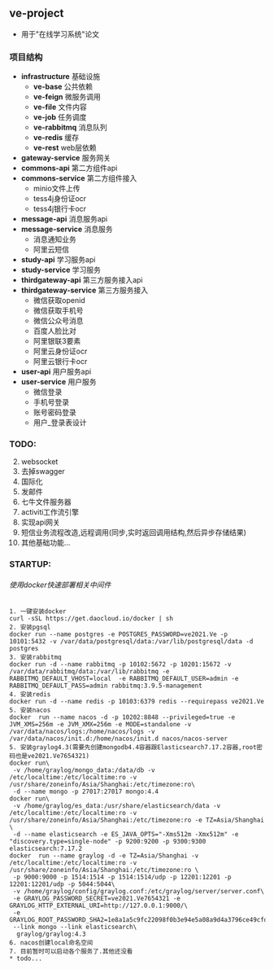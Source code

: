 ## ve-project

* 用于"在线学习系统"论文

### 项目结构

* **infrastructure** 基础设施
    * **ve-base** 公共依赖
    * **ve-feign** 微服务调用
    * **ve-file** 文件内容
    * **ve-job** 任务调度
    * **ve-rabbitmq** 消息队列
    * **ve-redis** 缓存
    * **ve-rest** web层依赖
* **gateway-service** 服务网关
* **commons-api** 第二方组件api
* **commons-service** 第二方组件接入
    * minio文件上传
    * tess4j身份证ocr
    * tess4j银行卡ocr
* **message-api** 消息服务api
* **message-service** 消息服务
    * 消息通知业务
    * 阿里云短信
* **study-api** 学习服务api
* **study-service** 学习服务
* **thirdgateway-api** 第三方服务接入api
* **thirdgateway-service** 第三方服务接入
    * 微信获取openid
    * 微信获取手机号
    * 微信公众号消息
    * 百度人脸比对
    * 阿里银联3要素
    * 阿里云身份证ocr
    * 阿里云银行卡ocr
* **user-api** 用户服务api
* **user-service** 用户服务
    * 微信登录
    * 手机号登录
    * 账号密码登录
    * 用户_登录表设计

### TODO:

2. websocket
3. 去掉swagger
4. 国际化
5. 发邮件
6. 七牛文件服务器
7. activiti工作流引擎
8. 实现api网关
9. 短信业务流程改造,远程调用(同步,实时返回调用结构,然后异步存储结果)
10. 其他基础功能...

### STARTUP:
###### 使用docker快速部署相关中间件
```
1. 一键安装docker
curl -sSL https://get.daocloud.io/docker | sh
2. 安装pgsql
docker run --name postgres -e POSTGRES_PASSWORD=ve2021.Ve -p 10101:5432 -v /var/data/postgresql/data:/var/lib/postgresql/data -d postgres
3. 安装rabbitmq
docker run -d --name rabbitmq -p 10102:5672 -p 10201:15672 -v /var/data/rabbitmq/data:/var/lib/rabbitmq -e RABBITMQ_DEFAULT_VHOST=local  -e RABBITMQ_DEFAULT_USER=admin -e RABBITMQ_DEFAULT_PASS=admin rabbitmq:3.9.5-management
4. 安装redis
docker run -d --name redis -p 10103:6379 redis --requirepass ve2021.Ve
5. 安装nacos
docker  run --name nacos -d -p 10202:8848 --privileged=true -e JVM_XMS=256m -e JVM_XMX=256m -e MODE=standalone -v /var/data/nacos/logs:/home/nacos/logs -v /var/data/nacos/init.d:/home/nacos/init.d nacos/nacos-server
5. 安装graylog4.3(需要先创建mongodb4.4容器跟Elasticsearch7.17.2容器,root密码也是ve2021.Ve7654321)
docker run\
 -v /home/graylog/mongo_data:/data/db -v /etc/localtime:/etc/localtime:ro -v /usr/share/zoneinfo/Asia/Shanghai:/etc/timezone:ro\
 -d --name mongo -p 27017:27017 mongo:4.4
docker run\
 -v /home/graylog/es_data:/usr/share/elasticsearch/data -v /etc/localtime:/etc/localtime:ro -v /usr/share/zoneinfo/Asia/Shanghai:/etc/timezone:ro -e TZ=Asia/Shanghai \
 -d --name elasticsearch -e ES_JAVA_OPTS="-Xms512m -Xmx512m" -e "discovery.type=single-node" -p 9200:9200 -p 9300:9300 elasticsearch:7.17.2
docker  run --name graylog -d -e TZ=Asia/Shanghai -v /etc/localtime:/etc/localtime:ro -v /usr/share/zoneinfo/Asia/Shanghai:/etc/timezone:ro \
 -p 9000:9000 -p 1514:1514 -p 1514:1514/udp -p 12201:12201 -p 12201:12201/udp -p 5044:5044\
 -v /home/graylog/config/graylog.conf:/etc/graylog/server/server.conf\
 -e GRAYLOG_PASSWORD_SECRET=ve2021.Ve7654321 -e GRAYLOG_HTTP_EXTERNAL_URI=http://127.0.0.1:9000/\
 -e GRAYLOG_ROOT_PASSWORD_SHA2=1e8a1a5c9fc22098f0b3e94e5a08a9d4a3796ce49cfdb2f9f92b2276dd38aa65\
 --link mongo --link elasticsearch\
  graylog/graylog:4.3
6. nacos创建local命名空间
7. 目前暂时可以启动各个服务了.其他还没看
* todo...
```
